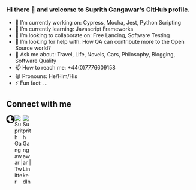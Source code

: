 ### Hi there 👋 and welcome to Suprith Gangawar's GitHub profile.

- 🔭 I’m currently working on: Cypress, Mocha, Jest, Python Scripting
- 🌱 I’m currently learning: Javascript Frameworks
- 👯 I’m looking to collaborate on: Free Lancing, Software Testing
- 🤔 I’m looking for help with: How QA can contribute more to the Open Source world?
- 💬 Ask me about: Travel, Life, Novels, Cars, Philosophy, Blogging, Software Quality
- 📫 How to reach me: +44(0)7776609158
- 😄 Pronouns: He/Him/His
- ⚡ Fun fact: ...

## Connect with me
[<img align="left" alt="https://suprith4989.github.io/" width="22px" src="https://raw.githubusercontent.com/iconic/open-iconic/master/svg/globe.svg" />][website]
[<img align="left" alt="Suprith Gangawar | Twitter" width="22px" src="https://cdn.jsdelivr.net/npm/simple-icons@v3/icons/twitter.svg" />][twitter]
[<img align="left" alt="Suprith Gangawar | LinkedIn" width="22px" src="https://cdn.jsdelivr.net/npm/simple-icons@v3/icons/linkedin.svg" />][linkedin]



[website]: https://suprith4989.github.io/
[twitter]: https://twitter.com/Pyro46
[linkedin]: https://www.linkedin.com/in/suprith-gangawar-1a2b4546/
[ansible]: https://www.ansible.com/
[vscode]: https://code.visualstudio.com/
[MySQL]: https://www.mysql.com/
[Git]: https://git-scm.com/
[GitHub]: https://github.com/suprith4989/
